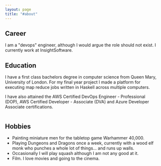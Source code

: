 ```yaml
---
layout: page
title: "#about"
---
```


## Career

I am a "devops" engineer, although I would argue the role should not exist. I currently work at InsightSoftware.

## Education

I have a first class bachelors degree in computer science from Queen Mary, University of London. For my final year project I made a platform for executing map reduce jobs written in Haskell across multiple computers.

I have also attained the AWS Certified DevOps Engineer - Professional (DOP), AWS Certified Developer - Associate (DVA) and Azure Developer Associate certifications.

<div style="display: flex; justify-content: space-evenly;">

<div data-iframe-width="150" data-iframe-height="270" data-share-badge-id="f1877ea2-a5ab-4d42-9d3c-73e85a3a4514" data-share-badge-host="https://www.credly.com"></div><script type="text/javascript" async src="//cdn.credly.com/assets/utilities/embed.js"></script>

<div data-iframe-width="150" data-iframe-height="270" data-share-badge-id="0dee4ca0-3d8c-41f9-92ee-f11bcb600bce" data-share-badge-host="https://www.credly.com"></div><script type="text/javascript" async src="//cdn.credly.com/assets/utilities/embed.js"></script>

<div data-iframe-width="150" data-iframe-height="270" data-share-badge-id="187d7cb5-0329-4925-9f18-a8a0324e433b" data-share-badge-host="https://www.credly.com"></div><script type="text/javascript" async src="//cdn.credly.com/assets/utilities/embed.js"></script>

</div>

## Hobbies

* Painting miniature men for the tabletop game Warhammer 40,000.
* Playing Dungeons and Dragons once a week, currently with a wood elf monk who punches a whole lot of things... and runs up walls.
* Occasionally I will play squash although I am not any good at it.
* Film. I love movies and going to the cinema.